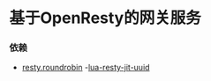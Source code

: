 # 基于OpenResty的网关服务



### 依赖

- [resty.roundrobin](https://github.com/openresty/lua-resty-balancer/blob/master/lib/resty/roundrobin.lua)
-[lua-resty-jit-uuid](https://github.com/thibaultCha/lua-resty-jit-uuid)




